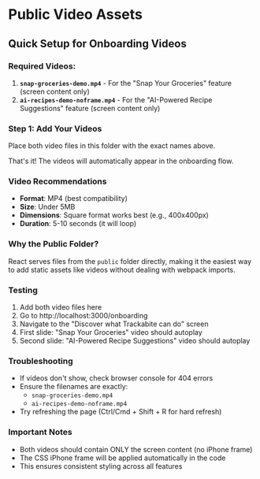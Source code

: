 # Public Video Assets

## Quick Setup for Onboarding Videos

### Required Videos:
1. **`snap-groceries-demo.mp4`** - For the "Snap Your Groceries" feature (screen content only)
2. **`ai-recipes-demo-noframe.mp4`** - For the "AI-Powered Recipe Suggestions" feature (screen content only)

### Step 1: Add Your Videos
Place both video files in this folder with the exact names above.

That's it! The videos will automatically appear in the onboarding flow.

### Video Recommendations
- **Format**: MP4 (best compatibility)
- **Size**: Under 5MB
- **Dimensions**: Square format works best (e.g., 400x400px)
- **Duration**: 5-10 seconds (it will loop)

### Why the Public Folder?
React serves files from the `public` folder directly, making it the easiest way to add static assets like videos without dealing with webpack imports.

### Testing
1. Add both video files here
2. Go to http://localhost:3000/onboarding
3. Navigate to the "Discover what Trackabite can do" screen
4. First slide: "Snap Your Groceries" video should autoplay
5. Second slide: "AI-Powered Recipe Suggestions" video should autoplay

### Troubleshooting
- If videos don't show, check browser console for 404 errors
- Ensure the filenames are exactly:
  - `snap-groceries-demo.mp4`
  - `ai-recipes-demo-noframe.mp4`
- Try refreshing the page (Ctrl/Cmd + Shift + R for hard refresh)

### Important Notes
- Both videos should contain ONLY the screen content (no iPhone frame)
- The CSS iPhone frame will be applied automatically in the code
- This ensures consistent styling across all features